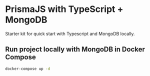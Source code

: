 # PrismaJS with TypeScript + MongoDB

Starter kit for quick start with Typescript and MongoDB locally.

## Run project locally with MongoDB in Docker Compose

```bash
docker-compose up -d
```
